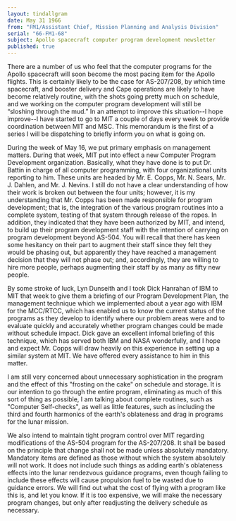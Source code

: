 ```yaml
---
layout: tindallgram
date: May 31 1966
from: "FM1/Assistant Chief, Mission Planning and Analysis Division"
serial: "66-FM1-68"
subject: Apollo spacecraft computer program development newsletter
published: true
---
```


There are a number of us who feel that the computer programs for the 
Apollo spacecraft will soon become the most pacing item for the Apollo 
flights. This is certainly likely to be the case for AS-207/208, by 
which time spacecraft, and booster delivery and Cape operations are 
likely to have become relatively routine, with the shots going pretty 
much on schedule, and we working on the computer program development 
will still be “sloshing through the mud.” In an attempt to improve
this situation--I hope improve--I have started to go to MIT a couple 
of days every week to provide coordination between MIT and MSC. This 
memorandum is the first of a series I will be dispatching to briefly 
inform you on what is going on.

During the week of May 16, we put primary emphasis on management matters. 
During that week, MIT put into effect a new Computer Program 
Development organization. Basically, what they have done is to put
Dr. Battin in charge of all computer programming, with four organizational 
units reporting to him. These units are headed by Mr. E. Copps,
Mr. N. Sears, Mr. J. Dahlen, and Mr. J. Nevins. I still do not have
a clear understanding of how their work is broken out between the four 
units; however, it is my understanding that Mr. Copps has been made 
responsible for program development; that is, the integration of the various 
program routines into a complete system, testing of that system 
through release of the ropes. In addition, they indicated that they 
have been authorized by MIT, and intend, to build up their program development 
staff with the intention of carrying on program development 
beyond AS-504. You will recall that there has keen some hesitancy on 
their part to augment their staff since they felt they would be phasing 
out, but apparently they have reached a management decision that they
will not phase out; and, accordingly, they are willing to hire more 
people, perhaps augmenting their staff by as many as fifty new people.

By some stroke of luck, Lyn Dunseith and I took Dick Hanrahan of IBM
to MIT that week to give them a briefing of our Program Development
Plan, the management technique which we implemented about a year ago 
with IBM for the MCC/RTCC, which has enabled us to know the current 
status of the programs as they develop to identify where our problem 
areas were and to evaluate quickly and accurately whether program 
changes could be made without schedule impact. Dick gave an excellent 
infomal briefing of this technique, which has served both IBM and
NASA wonderfully, and I hope and expect Mr. Copps will draw heavily 
on this experience in setting up a similar system at MIT. We have 
offered every assistance to him in this matter.

I am still very concerned about unnecessary sophistication in the program 
and the effect of this "frosting on the cake" on schedule and 
storage. It is our intention to go through the entire program, eliminating 
as much of this sort of thing as possible, I am talking about 
complete routines, such as "Computer Self-checks", as well as little 
features, such as including the third and fourth harmonics of the 
earth's oblateness and drag in programs for the lunar mission.

We also intend to maintain tight program control over MIT regarding
modifications of the AS-504 program for the AS-207/208. It shall be 
based on the principle that change shall not be made unless absolutely 
mandatory. Mandatory items are defined as those without which the system 
absolutely will not work. It does not include such things as adding 
earth's oblateness effects into the lunar rendezvous guidance programs, 
even though failing to include these effects will cause propulsion fuel 
to be wasted due to guidance errors. We will find out what the cost
of flying with a program like this is, and let you know. If it is too 
expensive, we will make the necessary program changes, but only after 
readjusting the delivery schedule as necessary.